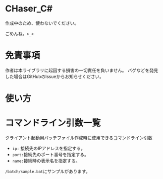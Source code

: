 # CHaser_C#
作成中のため、使わないでください。

ごめんね。`>_<`

# 免責事項
作者は本ライブラリに起因する損害の一切責任を負いません。
バグなどを発見した場合はGitHubのIssueからお知らせください。

# 使い方

# コマンドライン引数一覧
クライアント起動用バッチファイル作成時に使用できるコマンドライン引数
- `ip:` 接続先のIPアドレスを指定する。
- `port:`接続先のポート番号を指定する。
- `name:`接続時の表示名を指定する。

`/batch/sample.bat`にサンプルがあります。
